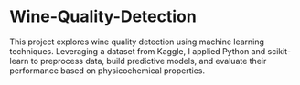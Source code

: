 # Wine-Quality-Detection
This project explores wine quality detection using machine learning techniques. Leveraging a dataset from Kaggle, I applied Python and scikit-learn to preprocess data, build predictive models, and evaluate their performance based on physicochemical properties.
